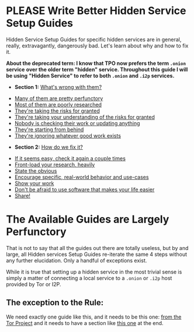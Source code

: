 # PLEASE Write Better Hidden Service Setup Guides

Hidden Service Setup Guides for specific hidden services are in general, really,
extravagantly, dangerously bad. Let's learn about why and how to fix it.

**About the deprecated term: I know that TPO now prefers the term `.onion` service**
**over the older term "hidden" service. Throughout this guide I will be using**
**"Hidden Service" to refer to both `.onion` and `.i2p` services.**

 * **Section 1:** [What's wrong with them?](BAD/README.md)
  - [Many of them are pretty perfunctory](BAD/PERFUNCTORY.md)
  - [Most of them are poorly researched](BAD/POORLYRESEARCHED.md)
  - [They're taking the risks for granted](BAD/RISKS.md)
  - [They're taking your understanding of the risks for granted](BAD/RISKSUNDERSTANDING.md)
  - [Nobody is checking their work or updating anything](BAD/CHECKWORK.md)
  - [They're starting from behind](BAD/FROMBEHIND.md)
  - [They're ignoring whatever good work exists](BAD/PRIORART.md)
 * **Section 2:** [How do we fix it?](GOOD/README.md)
  - [If it seems easy, check it again a couple times](GOOD/DOUBLECHECK.md)
  - [Front-load your research, heavily](GOOD/FRONTLOAD.md)
  - [State the obvious](GOOD/OBVIOUS.md)
  - [Encourage specific, real-world behavior and use-cases](GOOD/SPECIFY.md)
  - [Show your work](GOOD/PUBLISH.md)
  - [Don't be afraid to use software that makes your life easier](GOOD/SOFTWARE.md)
  - [Share!](GOOD/SHARE.md)

The Available Guides are Largely Perfunctory
============================================

That is not to say that all the guides out there are totally useless,
but by and large, all Hidden services Setup Guides re-iterate the same
4 steps without any further elucidation. Only a handful of exceptions
exist.

While it is true that setting up a hidden service in the most trivial
sense is simply a matter of connecting a local service to a `.onion` or
`.i2p` host provided by Tor or I2P.

The exception to the Rule:
--------------------------

We need exactly one guide like this, and it needs to be this one:
[from the Tor Project](https://community.torproject.org/onion-services/setup/)
and it needs to have a section like [this one](https://community.torproject.org/onion-services/setup/#step-6:-security-advice-and-more-tips)
at the end.

